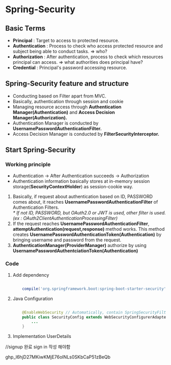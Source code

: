 # Spring-Security

## Basic Terms
<ul>
<li><strong>Principal</strong> : Target to access to protected resource.</li>
<li><strong>Authentication</strong> : Process to check who access protected resource and subject being able to conduct tasks. => who?</li>
<li><strong>Authorization</strong> : After authentication, process to check which resources principal can access. => what authorities does principal have?</li>
<li><strong>Credential</strong> : Principal's password accessing resource.</li>
</ul>

## Spring-Security feature and structure
<ul>
    <li>Conducting based on Filter apart from MVC.</li>
    <li>Basically, authentication through session and cookie</li>
    <li>Managing resource access through <strong>Authentication Manager(Authentication)</strong> and <strong>Access Decision Manager(Authorization).</strong></li>
    <li>Authentication Manager is conducted by <strong>UsernamePasswordAuthenticationFilter.</strong></li>
    <li>Access Decision Manager is conducted by <strong>FilterSecurityInterceptor.</strong></li>
</ul>

## Start Spring-Security

### Working principle
<ul>
    <li>Authentication -> After Authentication succeeds -> Authorization</li>
    <li>Authentication information basically stores at in-memory session storage(<strong>SecurityContextHolder</strong>) as session-cookie way.</li>
</ul>
<ol>
    <li>Basically, if request about authentication based on ID, PASSWORD comes about, it reaches <strong>UsernamePasswordAuthenticationFilter</strong> of Authentication Filters.</li>
    <em>* If not ID, PASSWORD, but OAuth2.0 or JWT is used, other filter is used. (ex : OAuth2ClientAuthenticationProcessingFilter)</em>
    <li>If the request reaches <strong>UsernamePasswordAuthenticationFilter</strong>, <strong>attemptAuthentication(request,response)</strong> method works. This method creates <strong>UsernamePasswordAuthenticationToken(Authentication)</strong> by bringing username and password from the request.</li>
    <li><strong>AuthenticationManager(ProviderManager)</strong> authorize by using <strong>UsernamePasswordAuthentciationToken(Authentication)</strong></li>
</ol>

### Code

1. Add dependency

    ```groovy

        compile('org.springframework.boot:spring-boot-starter-security')

    ```

2. Java Configuration

    ```java

        @EnableWebSecurity // Automatically, contain SpringSecurityFilterChain
        public class SecurityConfig extends WebSecurityConfigurerAdapter{
            ...   
        }

    ```
3. Implementation UserDetails

//signup 완료 sign in 작성 해야함


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